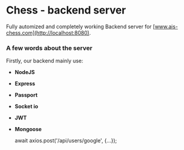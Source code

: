 # Chess - backend server

Fully automized and completely working Backend server for [www.ais-chess.com](http://localhost:8080).

### A few words about the server

Firstly, our backend mainly use:
- **NodeJS**
- **Express**
- **Passport**
- **Socket io**
- **JWT**
- **Mongoose**

    await axios.post('/api/users/google', {...});